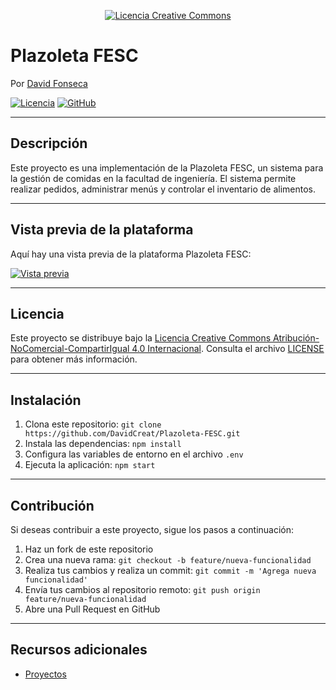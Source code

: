 <p align="center">
  <a href="http://creativecommons.org/licenses/by-nc-sa/4.0/">
    <img src="https://i.creativecommons.org/l/by-nc-sa/4.0/88x31.png" alt="Licencia Creative Commons">
  </a>
</p>

# Plazoleta FESC
Por [David Fonseca](https://github.com/DavidCreat)

[![Licencia](https://img.shields.io/badge/Licencia-CC%20BY--NC--SA%204.0-blue)](http://creativecommons.org/licenses/by-nc-sa/4.0/)
[![GitHub](https://img.shields.io/github/stars/DavidCreat/Plazoleta-FESC)](https://github.com/DavidCreat/Plazoleta-FESC)

---

## Descripción
Este proyecto es una implementación de la Plazoleta FESC, un sistema para la gestión de comidas en la facultad de ingeniería. El sistema permite realizar pedidos, administrar menús y controlar el inventario de alimentos.

---

## Vista previa de la plataforma
Aquí hay una vista previa de la plataforma Plazoleta FESC:

[![Vista previa](https://i.ibb.co/bgrq5kq/fesc.png)](https://david-deveas1.42web.io/plazoletafesc/login.php)

---

## Licencia
Este proyecto se distribuye bajo la [Licencia Creative Commons Atribución-NoComercial-CompartirIgual 4.0 Internacional](http://creativecommons.org/licenses/by-nc-sa/4.0/). Consulta el archivo [LICENSE](LICENSE) para obtener más información.

---

## Instalación
1. Clona este repositorio: `git clone https://github.com/DavidCreat/Plazoleta-FESC.git`
2. Instala las dependencias: `npm install`
3. Configura las variables de entorno en el archivo `.env`
4. Ejecuta la aplicación: `npm start`

---

## Contribución
Si deseas contribuir a este proyecto, sigue los pasos a continuación:
1. Haz un fork de este repositorio
2. Crea una nueva rama: `git checkout -b feature/nueva-funcionalidad`
3. Realiza tus cambios y realiza un commit: `git commit -m 'Agrega nueva funcionalidad'`
4. Envía tus cambios al repositorio remoto: `git push origin feature/nueva-funcionalidad`
5. Abre una Pull Request en GitHub

---

## Recursos adicionales
- [Proyectos](https://github.com/DavidCreat)
